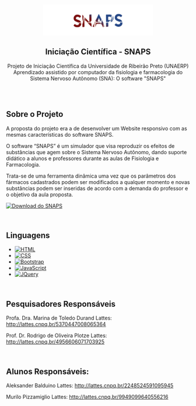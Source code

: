 <div align="center">
  <a href="https://github.com/AleksanderBalduino/Iniciacao-Cientifica-SNAPS-2022">
    <img src="SNAPS/assets/images/logo-snaps-rmbg.png" alt="Logo" width="300">
  </a>

  <h2 align="center">Iniciação Científica - SNAPS</h2>

  <p align="center">
    Projeto de Iniciação Científica da Universidade de Ribeirão Preto (UNAERP)
    Aprendizado assistido por computador da fisiologia e farmacologia do Sistema Nervoso Autônomo (SNA): O software "SNAPS"
  </p>
</div>

<br /><br />

<!-- Sobre o Projeto -->
## Sobre o Projeto

A proposta do projeto era a de desenvolver um Website responsivo com as mesmas características do software SNAPS.

O software “SNAPS” é um simulador que visa reproduzir os efeitos de substâncias que agem sobre o Sistema Nervoso Autônomo, dando suporte didático a alunos e professores durante as aulas de Fisiologia e Farmacologia.

Trata-se de uma ferramenta dinâmica uma vez que os parâmetros dos fármacos cadastrados podem ser modificados a qualquer momento e novas substâncias podem ser inseridas de acordo com a demanda do professor e o objetivo da aula proposta.

[<img src="" alt="Download do SNAPS">](https://bit.ly/snaps-software-download)

<br />

## Linguagens

* [![HTML]][HTML-url]
* [![CSS]][CSS-url]
* [![Bootstrap]][Bootstrap-url]
* [![JavaScript]][JavaScript-url]
* [![JQuery]][JQuery-url]

<br />

## Pesquisadores Responsáveis

Profa. Dra. Marina de Toledo Durand
Lattes: http://lattes.cnpq.br/5370447008065364

Prof. Dr. Rodrigo de Oliveira Plotze
Lattes: http://lattes.cnpq.br/4956606071703925

<br />

## Alunos Responsáveis:

Aleksander Balduino
Lattes: http://lattes.cnpq.br/2248524591095945

Murilo Pizzamiglio
Lattes: http://lattes.cnpq.br/9949099640556216

<!-- LINKS e IMAGES -->
[Html]: https://img.shields.io/badge/HTML5-E34F26?style=for-the-badge&logo=html5&logoColor=white
[Html-url]: https://www.w3schools.com/html/default.asp
[CSS]: https://img.shields.io/badge/CSS3-1572B6?style=for-the-badge&logo=css3&logoColor=white
[CSS-url]: https://www.w3schools.com/css/default.asp
[Bootstrap]: https://img.shields.io/badge/Bootstrap-563D7C?style=for-the-badge&logo=bootstrap&logoColor=white
[Bootstrap-url]: https://getbootstrap.com
[JQuery]: https://img.shields.io/badge/jQuery-0769AD?style=for-the-badge&logo=jquery&logoColor=white
[JQuery-url]: https://jquery.com
[JavaScript]: https://img.shields.io/badge/JavaScript-F7DF1E?style=for-the-badge&logo=javascript&logoColor=black
[JavaScript-url]: https://www.w3schools.com/js/default.asp
